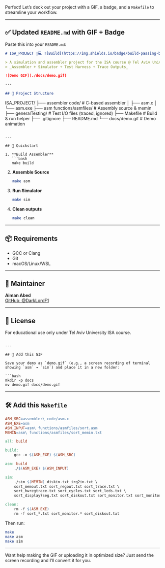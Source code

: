 Perfect! Let’s deck out your project with a GIF, a badge, and a `Makefile` to streamline your workflow.

---

## ✅ Updated `README.md` with GIF + Badge

Paste this into your `README.md`:

```markdown
# ISA_PROJECT 🔧💻 ![Build](https://img.shields.io/badge/build-passing-brightgreen) ![License](https://img.shields.io/badge/license-Tau--Academic-blue)

> A simulation and assembler project for the ISA course @ Tel Aviv University  
> _Assembler + Simulator + Test Harness + Trace Outputs_

![Demo GIF](./docs/demo.gif)

---

## 📁 Project Structure

```
ISA_PROJECT/
├── assembler code/              # C-based assembler
│   ├── asm.c
│   └── asm.exe
├── asm functions/asmfiles/      # Assembly source & memin
├── generalTesting/              # Test I/O files (traced, ignored)
├── Makefile                     # Build & run helper
├── .gitignore
├── README.md
└── docs/demo.gif                # Demo animation
```

---

## 🚀 Quickstart

1. **Build Assembler**  
   ```bash
   make build
   ```

2. **Assemble Source**  
   ```bash
   make asm
   ```

3. **Run Simulator**  
   ```bash
   make sim
   ```

4. **Clean outputs**  
   ```bash
   make clean
   ```

---

## 📦 Requirements

- GCC or Clang
- Git
- macOS/Linux/WSL

---

## 🙋 Maintainer

**Aiman Abed**  
[GitHub: @DarkLordF1](https://github.com/DarkLordF1)

---

## 🧾 License

For educational use only under Tel Aviv University ISA course.

```

---

## 📂 Add this GIF

Save your demo as `demo.gif` (e.g., a screen recording of terminal showing `asm` → `sim`) and place it in a new folder:

```bash
mkdir -p docs
mv demo.gif docs/demo.gif
```

---

## 🛠 Add this `Makefile`

```makefile
ASM_SRC=assembler\ code/asm.c
ASM_EXE=asm
ASM_INPUT=asm\ functions/asmfiles/sort.asm
MEMIN=asm\ functions/asmfiles/sort_memin.txt

all: build

build:
	gcc -o $(ASM_EXE) $(ASM_SRC)

asm: build
	./$(ASM_EXE) $(ASM_INPUT)

sim:
	./sim $(MEMIN) diskin.txt irq2in.txt \
	sort_memout.txt sort_regout.txt sort_trace.txt \
	sort_hwregtrace.txt sort_cycles.txt sort_leds.txt \
	sort_display7seg.txt sort_diskout.txt sort_monitor.txt sort_monitor.yuv

clean:
	rm -f $(ASM_EXE)
	rm -f sort_*.txt sort_monitor.* sort_diskout.txt
```

Then run:
```bash
make
make asm
make sim
```

---

Want help making the GIF or uploading it in optimized size? Just send the screen recording and I’ll convert it for you.

